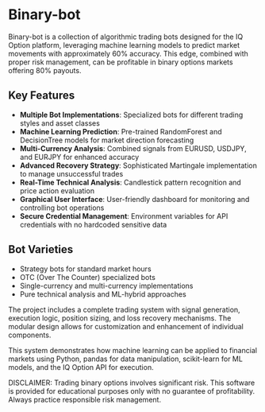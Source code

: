 # Binary-bot

Binary-bot is a collection of algorithmic trading bots designed for the IQ Option platform, leveraging machine learning models to predict market movements with approximately 60% accuracy. This edge, combined with proper risk management, can be profitable in binary options markets offering 80% payouts.

## Key Features

- **Multiple Bot Implementations**: Specialized bots for different trading styles and asset classes
- **Machine Learning Prediction**: Pre-trained RandomForest and DecisionTree models for market direction forecasting
- **Multi-Currency Analysis**: Combined signals from EURUSD, USDJPY, and EURJPY for enhanced accuracy
- **Advanced Recovery Strategy**: Sophisticated Martingale implementation to manage unsuccessful trades
- **Real-Time Technical Analysis**: Candlestick pattern recognition and price action evaluation
- **Graphical User Interface**: User-friendly dashboard for monitoring and controlling bot operations
- **Secure Credential Management**: Environment variables for API credentials with no hardcoded sensitive data

## Bot Varieties

- Strategy bots for standard market hours
- OTC (Over The Counter) specialized bots
- Single-currency and multi-currency implementations
- Pure technical analysis and ML-hybrid approaches

The project includes a complete trading system with signal generation, execution logic, position sizing, and loss recovery mechanisms. The modular design allows for customization and enhancement of individual components.

This system demonstrates how machine learning can be applied to financial markets using Python, pandas for data manipulation, scikit-learn for ML models, and the IQ Option API for execution.

DISCLAIMER: Trading binary options involves significant risk. This software is provided for educational purposes only with no guarantee of profitability. Always practice responsible risk management. 
